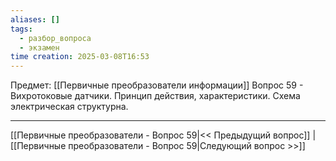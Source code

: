 ```yaml
---
aliases: []
tags:
  - разбор_вопроса
  - экзамен
time creation: 2025-03-08T16:53
---
```

Предмет: [[Первичные преобразователи информации]]
Вопрос 59 - Вихротоковые датчики. Принцип действия, характеристики. Схема электрическая структурна.



---
[[Первичные преобразователи - Вопрос 59|<< Предыдущий вопрос]] | [[Первичные преобразователи - Вопрос 59|Следующий вопрос >>]]